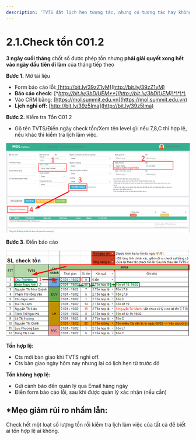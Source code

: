 ```yaml
---
description: 'TVTS đặt lịch hẹn tương tác, nhưng có tương tác hay không?'
---
```


# 2.1.Check tồn C01.2

**3 ngày cuối tháng** chốt số được phép tồn nhưng **phải giải quyết xong hết vào ngày đầu tiên đi làm** của tháng tiếp theo

**Bước 1.** Mở tài liệu

* Form báo cáo lỗi:[ ](http://bit.ly/39zZ1yM)[http://bit.ly/39zZ1yM](http://bit.ly/39zZ1yM)
* **Báo cáo check**: [**http://bit.ly/3bDIUEM**](http://bit.ly/3bDIUEM)\*\*\*\*
* Vào CRM bằng: [https://mol.summit.edu.vn](https://mol.summit.edu.vn) 
* **Lịch nghỉ off:** [http://bit.ly/39z5Ima](http://bit.ly/39z5Ima)

**Bước 2.** Kiểm tra Tồn C01.2

* Gõ tên TVTS/Điền ngày check tồn/Xem tên level gì: nếu 7,8,C thì hợp lệ, nếu khác thì kiểm tra lịch làm việc.

![](../../../.gitbook/assets/3-1.png)

**Bước 3**. Điền báo cáo

![B&#xE1;o c&#xE1;o ki&#x1EC3;m tra t&#x1ED3;n](../../../.gitbook/assets/ton-1.png)

**Tồn hợp lệ:**

* Cts mới bàn giao khi TVTS nghỉ off.
* Cts bàn giao ngày hôm nay nhưng lại có lịch hẹn từ trước đó

**Tồn không hợp lệ:**

* Gửi cảnh báo đến quản lý qua Email hàng ngày
* Điền form báo cáo lỗi, sau khi được quản lý xác nhận \(nếu cần\)

## **\*Mẹo giảm rủi ro nhầm lẫn:**

Check hết một loạt số lượng tồn rồi kiểm tra lịch làm việc của tất cả để biết ai tồn hợp lệ ai không.

